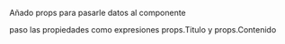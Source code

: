 Añado props para pasarle datos al componente

paso las propiedades como expresiones props.Titulo y props.Contenido
